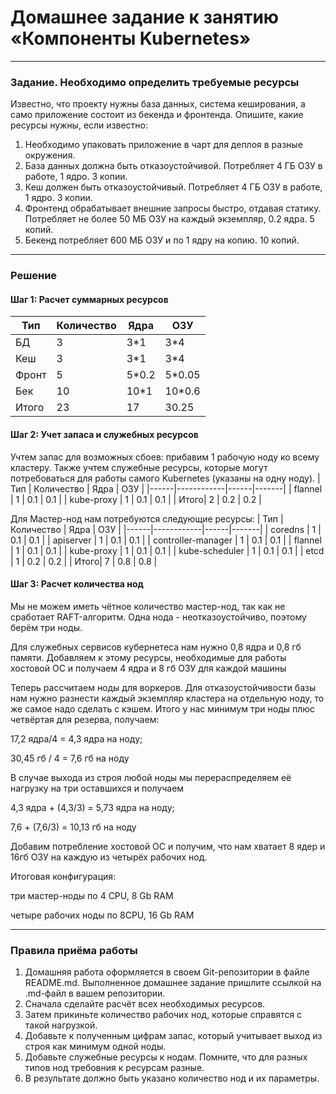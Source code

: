 # Домашнее задание к занятию «Компоненты Kubernetes»

------

### Задание. Необходимо определить требуемые ресурсы
Известно, что проекту нужны база данных, система кеширования, а само приложение состоит из бекенда и фронтенда. Опишите, какие ресурсы нужны, если известно:

1. Необходимо упаковать приложение в чарт для деплоя в разные окружения. 
2. База данных должна быть отказоустойчивой. Потребляет 4 ГБ ОЗУ в работе, 1 ядро. 3 копии. 
3. Кеш должен быть отказоустойчивый. Потребляет 4 ГБ ОЗУ в работе, 1 ядро. 3 копии. 
4. Фронтенд обрабатывает внешние запросы быстро, отдавая статику. Потребляет не более 50 МБ ОЗУ на каждый экземпляр, 0.2 ядра. 5 копий. 
5. Бекенд потребляет 600 МБ ОЗУ и по 1 ядру на копию. 10 копий.

------

### Решение

#### Шаг 1: Расчет суммарных ресурсов

| Тип  | Количество | Ядра | ОЗУ   |
|------|------------|------|-------|
| БД   | 3          | 3*1  | 3*4   |
| Кеш  | 3          | 3*1  | 3*4   |
| Фронт| 5          | 5*0.2| 5*0.05|
| Бек  | 10         | 10*1 | 10*0.6|
| Итого| 23         | 17   | 30.25 |

#### Шаг 2: Учет запаса и служебных ресурсов

Учтем запас для возможных сбоев: прибавим 1 рабочую ноду ко всему кластеру.
Также учтем служебные ресурсы, которые могут потребоваться для работы самого Kubernetes (указаны на одну ноду).
| Тип  | Количество | Ядра | ОЗУ   |
|------|------------|------|-------|
| flannel   | 1       | 0.1  | 0.1   |
| kube-proxy  | 1       | 0.1  | 0.1   |
| Итого| 2       | 0.2   | 0.2 |

Для Мастер-нод нам потребуются следующие ресурсы:
| Тип  | Количество | Ядра | ОЗУ   |
|------|------------|------|-------|
| coredns   | 1       | 0.1  | 0.1   |
| apiserver | 1       | 0.1  | 0.1   |
| controller-manager   | 1       | 0.1  | 0.1   |
| flannel | 1       | 0.1  | 0.1   |
| kube-proxy   | 1       | 0.1  | 0.1   |
| kube-scheduler | 1       | 0.1  | 0.1   |
| etcd   | 1       | 0.2  | 0.2   |
| Итого| 7       | 0.8   | 0.8 |

#### Шаг 3: Расчет количества нод

Мы не можем иметь чётное количество мастер-нод, так как не сработает RAFT-алгоритм. Одна нода - неотказоустойчиво, поэтому берём три ноды. 

Для служебных сервисов кубернетеса нам нужно 0,8 ядра и 0,8 гб памяти. Добавляем к этому ресурсы, необходимые для работы хостовой ОС и получаем 4 ядра и 8 гб ОЗУ для каждой машины

Теперь рассчитаем ноды для воркеров.
Для отказоустойчивости базы нам нужно разнести каждый экземпляр кластера на отдельную ноду, то же самое надо сделать с кэшем. Итого у нас минимум три ноды плюс четвёртая для резерва, получаем:

17,2 ядра/4 = 4,3 ядра на ноду;

30,45 гб / 4 = 7,6 гб на ноду

В случае выхода из строя любой ноды мы перераспределяем её нагрузку на три оставшихся и получаем

4,3 ядра + (4,3/3) = 5,73 ядра на ноду;

7,6 + (7,6/3) = 10,13 гб на ноду

Добавим потребление хостовой ОС и получим, что нам хватает 8 ядер и 16гб ОЗУ на каждую из четырёх рабочих нод. 

Итоговая конфигурация: 

три мастер-ноды по 4 CPU, 8 Gb RAM

четыре рабочих ноды по 8CPU, 16 Gb RAM

------

### Правила приёма работы

1. Домашняя работа оформляется в своем Git-репозитории в файле README.md. Выполненное домашнее задание пришлите ссылкой на .md-файл в вашем репозитории.
2. Сначала сделайте расчёт всех необходимых ресурсов.
3. Затем прикиньте количество рабочих нод, которые справятся с такой нагрузкой.
4. Добавьте к полученным цифрам запас, который учитывает выход из строя как минимум одной ноды. 
5. Добавьте служебные ресурсы к нодам. Помните, что для разных типов нод требовния к ресурсам разные. 
6. В результате должно быть указано количество нод и их параметры.